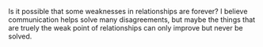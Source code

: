 Is it possible that some weaknesses in relationships are forever?
I believe communication helps solve many disagreements, but maybe the things that are truely the weak point of relationships can only improve but never be solved.
